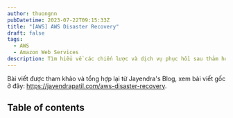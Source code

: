 ```yaml
---
author: thuongnn
pubDatetime: 2023-07-22T09:15:33Z
title: "[AWS] AWS Disaster Recovery"
draft: false
tags:
  - AWS
  - Amazon Web Services
description: Tìm hiểu về các chiến lược và dịch vụ phục hồi sau thảm họa của AWS, đảm bảo tính liên tục của doanh nghiệp.
---
```

Bài viết được tham khảo và tổng hợp lại từ Jayendra's Blog, xem bài viết gốc ở đây: https://jayendrapatil.com/aws-disaster-recovery. 

## Table of contents

